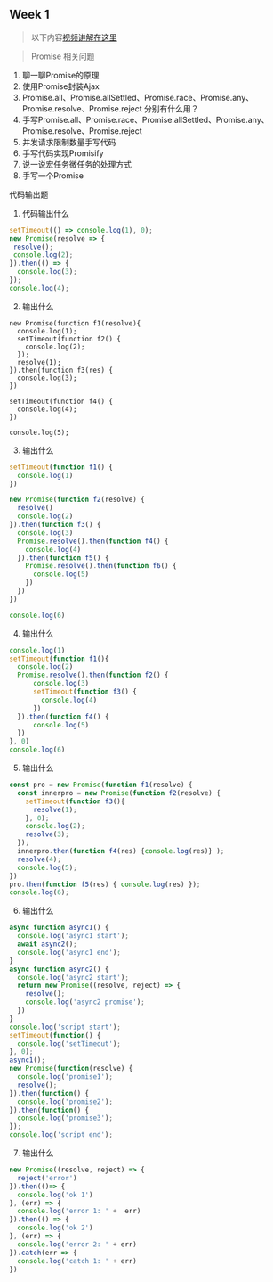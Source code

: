 ## Week 1
> 以下内容[视频讲解在这里](https://xiedaimala.com/courses/84442049-6396-4a7c-97c1-881342c86b8e/random/851dccc414?#/common)

> Promise 相关问题

1. 聊一聊Promise的原理
1. 使用Promise封装Ajax 
2. Promise.all、Promise.allSettled、Promise.race、Promise.any、Promise.resolve、Promise.reject 分别有什么用？
3. 手写Promise.all、Promise.race、Promise.allSettled、Promise.any、Promise.resolve、Promise.reject
4. 并发请求限制数量手写代码
5. 手写代码实现Promisify
6. 说一说宏任务微任务的处理方式
7. 手写一个Promise

代码输出题

1. 代码输出什么
```javascript
setTimeout(() => console.log(1), 0);
new Promise(resolve => {
 resolve();
 console.log(2);
}).then(() => {
  console.log(3);
});
console.log(4);
```

2. 输出什么

```javascriptt
new Promise(function f1(resolve){
  console.log(1);
  setTimeout(function f2() {
    console.log(2);
  });
  resolve(1);
}).then(function f3(res) {
  console.log(3);
})

setTimeout(function f4() {
  console.log(4);
})

console.log(5);
```

3. 输出什么

```javascript
setTimeout(function f1() { 
  console.log(1) 
})

new Promise(function f2(resolve) {
  resolve()
  console.log(2)
}).then(function f3() {
  console.log(3)
  Promise.resolve().then(function f4() {
    console.log(4)
  }).then(function f5() {
    Promise.resolve().then(function f6() {
      console.log(5)
    })
  })
})

console.log(6)
```

4. 输出什么

```javascript
console.log(1)
setTimeout(function f1(){
  console.log(2)
  Promise.resolve().then(function f2() {
      console.log(3)
      setTimeout(function f3() {
        console.log(4)
      })
  }).then(function f4() {
      console.log(5)
  })
}, 0)
console.log(6)
```

5. 输出什么

```javascript
const pro = new Promise(function f1(resolve) {
  const innerpro = new Promise(function f2(resolve) {
    setTimeout(function f3(){
      resolve(1);
    }, 0);
    console.log(2);
    resolve(3);
  });
  innerpro.then(function f4(res) {console.log(res)} );
  resolve(4);
  console.log(5);
})
pro.then(function f5(res) { console.log(res) });
console.log(6); 
```

6. 输出什么

```javascript
async function async1() {
  console.log('async1 start');
  await async2();
  console.log('async1 end');
}
async function async2() {
  console.log('async2 start');
  return new Promise((resolve, reject) => {
    resolve();
    console.log('async2 promise');
  })
}
console.log('script start');
setTimeout(function() {
  console.log('setTimeout');
}, 0);  
async1();
new Promise(function(resolve) {
  console.log('promise1');
  resolve();
}).then(function() {
  console.log('promise2');
}).then(function() {
  console.log('promise3');
});
console.log('script end');
```

7. 输出什么

```javascript
new Promise((resolve, reject) => {
  reject('error')
}).then(()=> {
  console.log('ok 1')
}, (err) => {
  console.log('error 1: ' +  err)
}).then(() => {
  console.log('ok 2')
}, (err) => {
  console.log('error 2: ' + err)
}).catch(err => {
  console.log('catch 1: ' + err)
})
```

